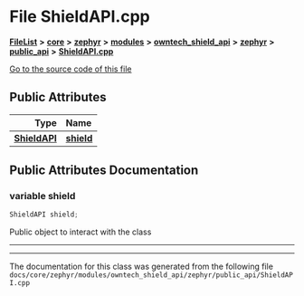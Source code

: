 

# File ShieldAPI.cpp



[**FileList**](files.md) **>** [**core**](dir_771164b9325b04f1442f7a3ffa8ecb89.md) **>** [**zephyr**](dir_09002e7ce91f09aeb040dfd1861a47f4.md) **>** [**modules**](dir_6d0fb8ab814c517e7f155fb837e32f72.md) **>** [**owntech\_shield\_api**](dir_9a89dd71eabb2209bdecc753bd3dc4ac.md) **>** [**zephyr**](dir_b3d0c58b5ddf7b1e26f8d905ca8e43b0.md) **>** [**public\_api**](dir_1545707aba7ea3e5dcde32c7d0a91b3a.md) **>** [**ShieldAPI.cpp**](ShieldAPI_8cpp.md)

[Go to the source code of this file](ShieldAPI_8cpp_source.md)
























## Public Attributes

| Type | Name |
| ---: | :--- |
|  [**ShieldAPI**](classShieldAPI.md) | [**shield**](#variable-shield)  <br> |












































## Public Attributes Documentation




### variable shield 

```C++
ShieldAPI shield;
```



Public object to interact with the class 


        

<hr>

------------------------------
The documentation for this class was generated from the following file `docs/core/zephyr/modules/owntech_shield_api/zephyr/public_api/ShieldAPI.cpp`

